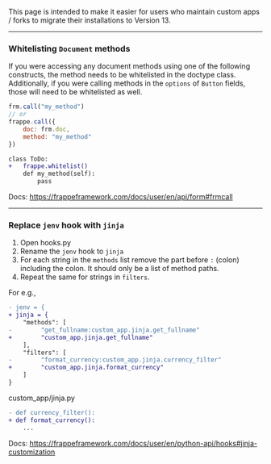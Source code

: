 This page is intended to make it easier for users who maintain custom apps / forks to migrate their installations to Version 13.

---


### Whitelisting `Document` methods

If you were accessing any document methods using one of the following constructs, the method needs to be whitelisted in the doctype class. Additionally, if you were calling methods in the `options` of `Button` fields, those will need to be whitelisted as well.

```js
frm.call("my_method")
// or
frappe.call({
    doc: frm.doc,
    method: "my_method"
})
```

```diff
class ToDo:
+   frappe.whitelist()
    def my_method(self):
        pass
```

Docs: https://frappeframework.com/docs/user/en/api/form#frmcall

---

### Replace `jenv` hook with `jinja`

1. Open hooks.py
1. Rename the `jenv` hook to `jinja`
2. For each string in the `methods` list remove the part before `:` (colon) including the colon. It should only be a list of method paths.
3. Repeat the same for strings in `filters`.

For e.g.,
```diff
- jenv = {
+ jinja = {
    "methods": [
-        "get_fullname:custom_app.jinja.get_fullname"
+        "custom_app.jinja.get_fullname"
    ],
    "filters": [
-        "format_currency:custom_app.jinja.currency_filter"
+        "custom_app.jinja.format_currency"
    ]
}
```

custom_app/jinja.py
```diff
- def currency_filter():
+ def format_currency():
	...
```

Docs: https://frappeframework.com/docs/user/en/python-api/hooks#jinja-customization
